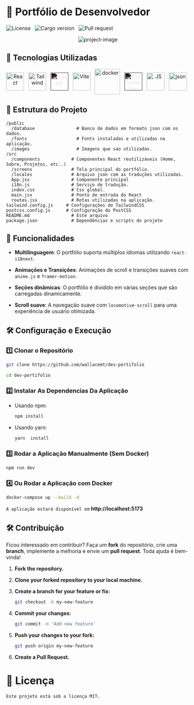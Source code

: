 # 📌 Portfólio de Desenvolvedor

![License](https://img.shields.io/static/v1?label=license&message=MIT&color=orange) &nbsp;
![Cargo version](https://img.shields.io/static/v1?label=cargo&message=v0.1.0&color=yellow) &nbsp;
![Pull request](https://img.shields.io/static/v1?label=PR&message=welcome&color=green)

<p align="center"> <img src="https://socialify.git.ci/wallacemt/dev-portifolio/image?custom_description=Este+%C3%A9+o+meu+portf%C3%B3lio+pessoal%2C+constru%C3%ADdo+utilizando+React%2C+TailwindCSS+e+v%C3%A1rias+outras+bibliotecas+populares+para+criar+uma+interface+interativa+e+responsiva.+Este+portf%C3%B3lio+tem+como+objetivo+mostrar+minhas+habilidades%2C+projetos+e+servi%C3%A7os%2C+al%C3%A9m+de+fornecer+uma+navega%C3%A7%C3%A3o+fluida+com+anima%C3%A7%C3%B5es+e+scroll+suave.&description=1&font=Source+Code+Pro&forks=1&issues=1&language=1&logo=https%3A%2F%2Fcdn.jsdelivr.net%2Fgh%2Fdevicons%2Fdevicon%40latest%2Ficons%2Freact%2Freact-original.svg&name=1&owner=1&pattern=Charlie+Brown&pulls=1&stargazers=1&theme=Dark" alt="project-image"></p>

## 🚀 Tecnologias Utilizadas

<div align='center' id="tecnologias-utilizadas">
    <img align='center' height='49' width='49' title='React' alt='React' src='https://cdn.jsdelivr.net/gh/devicons/devicon@latest/icons/react/react-original.svg'/> &nbsp;
    <img align='center' height='49' width='49' title='Tailwind' alt='Tailwind' src='https://cdn.jsdelivr.net/gh/devicons/devicon@latest/icons/tailwindcss/tailwindcss-original.svg'/> &nbsp;
    <img align='center' height='49' width='49' style="filter: invert(1);"  title='Swiper' alt='Swiper' src='https://cdn.jsdelivr.net/gh/devicons/devicon@latest/icons/swiper/swiper-original.svg'/> &nbsp;
    <img align='center' height='49' width='49' title='Vite' alt='Vite' src='https://cdn.jsdelivr.net/gh/devicons/devicon@latest/icons/vitejs/vitejs-original.svg'/> &nbsp;
    <img align='center' height='70' width='70' title='Docker' alt='docker' src='https://cdn.jsdelivr.net/gh/devicons/devicon@latest/icons/docker/docker-original.svg' /> &nbsp;
     <img align='center' height='49' width='49' style="filter: invert(1);"  title='FrameMotion' alt='FrameMotion' src='https://cdn.jsdelivr.net/gh/devicons/devicon@latest/icons/framermotion/framermotion-original-wordmark.svg'/> &nbsp;
     <img align='center' height='49' width='49' title='JS' alt='JS' src='https://cdn.jsdelivr.net/gh/devicons/devicon@latest/icons/javascript/javascript-original.svg'/> &nbsp;
     <img align='center' height='49' width='49' title='json' alt='json' src='https://cdn.jsdelivr.net/gh/devicons/devicon@latest/icons/json/json-original.svg'/> &nbsp;
</div>

## 📂 Estrutura do Projeto

```
/public
  /database                # Banco de dados em formato json com os dados.
  /fonts                   # Fonts instaladas e utilizadas na aplicação.
  /images                  # Imagens que sao utilizadas.
/src
  /components            # Componentes React reutilizáveis (Home, Sobre, Projetos, etc..)
  /screens               # Tela principal do portfólio.
  /locales               # Arquivo json com as traduções utilizadas.
  App.jsx                # Componente principal
  i18n.js                # Serviço de tradução.
  index.css              # Css global.
  main.jsx               # Ponto de entrada do React
  routes.jsx             # Rotas utilizadas na aplicação.
tailwind.config.js     # Configurações do TailwindCSS
postcss.config.js      # Configuração do PostCSS
README.md                # Este arquivo
package.json             # Dependências e scripts do projeto
```

## 📌 Funcionalidades

- **Multilinguagem**: O portfólio suporta múltiplos idiomas utilizando `react-i18next`.

- **Animações e Transições**: Animações de scroll e transições suaves com `anime.js` e `framer-motion`.

- **Seções dinâmicas**: O portfólio é dividido em várias seções que são carregadas dinamicamente.

- **Scroll suave**: A navegação suave com `locomotive-scroll` para uma experiência de usuário otimizada.

## 🛠️ Configuração e Execução

### 1️⃣ Clonar o Repositório

```bash
git clone https://github.com/wallacemt/dev-portifolio
```

```bash
cd dev-portifolio
```

### 2️⃣ Instalar As Dependencias Da Aplicação

- Usando npm:

  ```bash
  npm install
  ```

- Usando yarn:
  ```bash
  yarn  install
  ```

### 3️⃣ Rodar a Aplicação Manualmente (Sem Docker)

```bash
npm run dev
```

### 4️⃣ Ou Rodar a Aplicação com Docker

```bash
docker-compose up --build -d
```

`A aplicação estará disponível em` **http://localhost:5173**

## 🛠 Contribuição

Ficou interessado em contribuir? Faça um **fork** do repositório, crie uma **branch**, implemente a melhoria e envie um **pull request**. Toda ajuda é bem-vinda!

1. **Fork the repository.**
2. **Clone your forked repository to your local machine.**
3. **Create a branch for your feature or fix:**

   ```bash
   git checkout -b my-new-feature
   ```

4. **Commit your changes:**

   ```bash
   git commit -m 'Add new feature'
   ```

5. **Push your changes to your fork:**

   ```bash
   git push origin my-new-feature
   ```

6. **Create a Pull Request.**

<span id="license"></span>

# 📜 Licença

`Este projeto está sob a licença MIT.`
